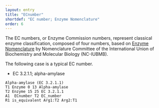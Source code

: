 ```yaml
---
layout: entry
title: "ECnumber"
shortdef: "EC number; Enzyme Nomenclature"
order: 6
---
```


The EC numbers, or Enzyme Commission numbers, represent classical enzyme classification, composed of four numbers, based on <a href="http://www.sbcs.qmul.ac.uk/iubmb/enzyme/"> Enzyme Nomenclature</a> by Nomenclature Committee of the International Union of Biochemistry and Molecular Biology (NC-IUBMB).

The following case is a typical EC number.
- EC 3.2.1.1; alpha-amylase
~~~ ann
Alpha-amylase (EC 3.2.1.1)
T1 Enzyme 0 13 Alpha-amylase
T2 Enzyme 15 25 EC 3.2.1.1
A1  ECnumber T2 EC_number
R1 is_equivalent Arg1:T2 Arg2:T1
~~~
